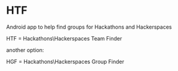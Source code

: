 # HTF

Android app to help find groups for Hackathons and Hackerspaces






HTF = Hackathons\Hackerspaces Team Finder

another option:

HGF = Hackathons\Hackerspaces Group Finder
